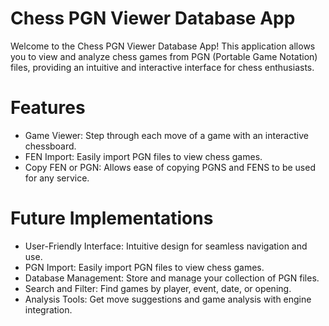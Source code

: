<h1>Chess PGN Viewer Database App</h1>

Welcome to the Chess PGN Viewer Database App! This application allows you to view and analyze chess games from PGN (Portable Game Notation) files, providing an intuitive and interactive interface for chess enthusiasts.

<h1>Features</h1>
  <ul>
    <li>Game Viewer: Step through each move of a game with an interactive chessboard.</li>
    <li>FEN Import: Easily import PGN files to view chess games.</li>
    <li>Copy FEN or PGN: Allows ease of copying PGNS and FENS to be used for any service.</li>
  </ul>
<h1>Future Implementations</h1>
  <ul>
    <li>User-Friendly Interface: Intuitive design for seamless navigation and use.</li>
    <li>PGN Import: Easily import PGN files to view chess games.</li>
    <li>Database Management: Store and manage your collection of PGN files.</li>
    <li>Search and Filter: Find games by player, event, date, or opening.</li>
    <li>Analysis Tools: Get move suggestions and game analysis with engine integration.</li>
  </ul>

